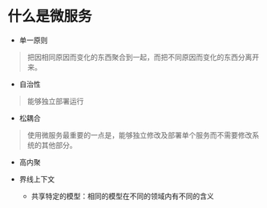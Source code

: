 
# 什么是微服务

* 单一原则
> 把因相同原因而变化的东西聚合到一起，而把不同原因而变化的东西分离开来。
* 自治性
> 能够独立部署运行

* 松耦合
> 使用微服务最重要的一点是，能够独立修改及部署单个服务而不需要修改系统的其他部分。

* 高内聚

* 界线上下文

    * 共享特定的模型：相同的模型在不同的领域内有不同的含义
    
 